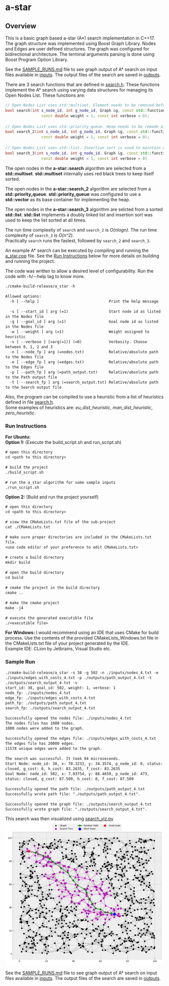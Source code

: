 # a-star

## Overview
This is a basic graph based a-star (A*) search implementation in C++17.  
The graph structure was implemented using Boost Graph Library. Nodes and Edges are user defined structures. 
The graph was configured for bidirectional architecture.
The terminal arguments parsing is done using Boost Program Option Library.

See the [SAMPLE_RUNS.md](./SAMPLE_RUNS.md) file to see graph output of A* search on input files available in 
[inputs](./inputs). The output files of the search are saved in [outputs](./outputs).

There are 3 search functions that are defined in [search.h](src/search.h). These functions implement the A* search
using varying data structures for managing its Open Nodes List. These functions are:
```c++
// Open Nodes List uses std::multiset. Element needs to be removed before modification and then re-inserted.
bool search(int s_node_id, int g_node_id, Graph &g, const std::function<double(Node & , Node & )> &h_func,
                const double weight = 1, const int verbose = 0);

// Open Nodes List uses std::priority_queue. Heap needs to be remade after modification of an element.
bool search_2(int s_node_id, int g_node_id, Graph &g, const std::function<double(Node & , Node & )> &h_func,
                const double weight = 1, const int verbose = 0);

// Open Nodes List uses std::list. Insertion sort is used to maintain order.
bool search_3(int s_node_id, int g_node_id, Graph &g, const std::function<double(Node & , Node & )> &h_func,
                const double weight = 1, const int verbose = 0)
```
The open nodes in the **a-star::search** algorithm are selected from a **std::multiset**. **std::multiset** internally 
uses red black trees to keep itself sorted.

The open nodes in the **a-star::search_2** algorithm are selected from a **std::priority_queue**. 
**std::priority_queue** was configured to use a **std::vector** as its base container for implementing the heap.

The open nodes in the **a-star::search_3** algorithm are selcted from a sorted **std::list**. **std::list** implements 
a doubly linked list and insertion sort was used to keep the list sorted at all times.

The run time complexity of `search` and `search_2` is *O(nlogn)*. The run time complexity of `search_3` is *O(n^2)*.  
Practically `search` runs the fastest, followed by `search_2` and `search_3`.

An example A* search can be executed by compiling and running the [a_star.cpp](src/a_star.cpp) file. See the
[Run Instructions](#run-instructions) below for more details on building and running the project.

The code was written to allow a desired level of configurability. Run the code with -h/--help tag to know more.  
```
./cmake-build-release/a_star -h

Allowed options:
  -h [ --help ]                               Print the help message
                                              
  -s [ --start_id ] arg (=1)                  Start node id as listed in the Nodes file
  -g [ --goal_id ] arg (=1)                   Goal node id as listed in the Nodes file
  -w [ --weight ] arg (=1)                    Weight assigned to heuristic
  -v [ --verbose ] [=arg(=1)] (=0)            Verbosity. Choose between 0, 1, 2 and 3
  -n [ --node_fp ] arg (=nodes.txt)           Relative/absolute path to the Nodes file
  -e [ --edge_fp ] arg (=edges.txt)           Relative/absolute path to the Edges file
  -p [ --path_fp ] arg (=path_output.txt)     Relative/absolute path to the Path output file
  -t [ --search_fp ] arg (=search_output.txt) Relative/absolute path to the Search output file
```

Also, the program can be compiled to use a heuristic from a list of heuristics defined in file [search.h](src/search.h).  
Some examples of heuristics are: *eu_dist_heuristic*, *man_dist_heuristic*, *zero_heuristic*.  

### Run Instructions
**For Ubuntu:**  
**Option 1:** (Execute the build_script.sh and run_script.sh)
```shell script
# open this directory
cd <path to this directory>

# build the project
./build_script.sh

# run the a_star algorithm for some sample inputs
./run_script.sh
```

**Option 2:** (Build and run the project yourself)
```shell script
# open this directory
cd <path to this directory>

# view the CMakeLists.txt file of the sub-project
cat ./CMakeLists.txt

# make sure proper directories are included in the CMakeLists.txt file.
<use code editor of your preference to edit CMakeLists.txt>

# create a build directory
mkdir build

# open the build directory
cd build

# cmake the project in the build directory
cmake .. 

# make the cmake project
make -j4

# execute the generated executible file
./<executible file>
```

**For Windows:** I would recommend using an IDE that uses CMake for build process. Use the contents of the provided 
CMakeLists_Windows.txt file in the CMakeLists.txt file of your project generated by the IDE.  
Example IDE: CLion by Jetbrains, Visual Studio etc.

### Sample Run
```shell script
./cmake-build-release/a_star -s 38 -g 502 -n ./inputs/nodes_4.txt -e ./inputs/edges_with_costs_4.txt -p ./outputs/path_output_4.txt -t ./outputs/search_output_4.txt -v
start_id: 38, goal_id: 502, weight: 1, verbose: 1
node_fp: ./inputs/nodes_4.txt
edge_fp: ./inputs/edges_with_costs_4.txt
path_fp: ./outputs/path_output_4.txt
search_fp: ./outputs/search_output_4.txt

Successfully opened the nodes file: ./inputs/nodes_4.txt
The nodes files has 1000 nodes.
1000 nodes were added to the graph.

Successfully opened the edges file: ./inputs/edges_with_costs_4.txt
The edges file has 20000 edges.
11578 unique edges were added to the graph.

The search was successful. It took 94 microseconds.
Start Node: node_id: 38, x: 70.3233, y: 34.3574, p_node_id: 0, status: closed, g_cost: 0, h_cost: 83.2635, f_cost: 83.2635
Goal Node: node_id: 502, x: 7.03754, y: 88.4659, p_node_id: 473, status: closed, g_cost: 87.509, h_cost: 0, f_cost: 87.509

Successfully opened the path file: ./outputs/path_output_4.txt
Successfully wrote path file: "./outputs/path_output_4.txt".

Successfully opened the graph file: ./outputs/search_output_4.txt
Successfully wrote graph file: "./outputs/search_output_4.txt".
```

This search was then visualized using [search_viz.py](./support_files/search_viz.py)  
![sol_4.png](./outputs/sol_4.png)

See the [SAMPLE_RUNS.md](./SAMPLE_RUNS.md) file to see graph output of A* search on input files available in 
[inputs](./inputs). The output files of the search are saved in [outputs](./outputs).

